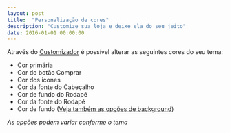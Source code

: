 ```yaml
---
layout: post
title:  "Personalização de cores"
description: "Customize sua loja e deixe ela do seu jeito"
date: 2016-01-01 00:00:00
---
```


Através do [Customizador](http://comoacessarocustomizar.com) é possível alterar as seguintes cores do seu tema:

* Cor primária
* Cor do botão Comprar
* Cor dos ícones
* Cor da fonte do Cabeçalho
* Cor de fundo do Rodapé
* Cor da fonte do Rodapé
* Cor de fundo ([Veja também as opções de background](http://background.com))

_As opções podem variar conforme o tema_